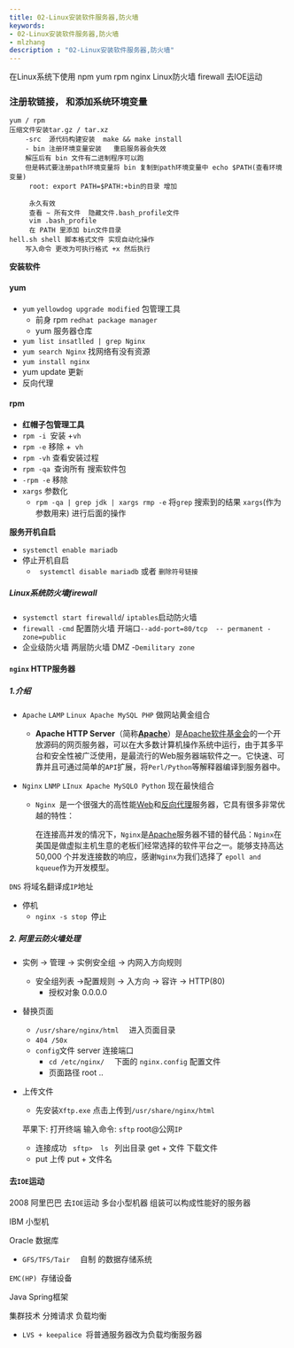 ```yaml
---
title: 02-Linux安装软件服务器,防火墙
keywords:
- 02-Linux安装软件服务器,防火墙
- mlzhang
description : "02-Linux安装软件服务器,防火墙"
---
```

在Linux系统下使用 npm yum rpm  nginx Linux防火墙 firewall  去IOE运动



### 注册软链接， 和添加系统环境变量

```
yum / rpm
压缩文件安装tar.gz / tar.xz
	-src  源代码构建安装  make && make install
	- bin 注册环境变量安装   重启服务器会失效
	解压后有 bin 文件有二进制程序可以跑
	但是韩式要注册path环境变量将 bin 复制到path环境变量中 echo $PATH(查看环境变量)
	 root: export PATH=$PATH:+bin的目录 增加
	 
	 永久有效
	 查看 ~ 所有文件  隐藏文件.bash_profile文件
	 vim .bash_profile
	 在 PATH 里添加 bin文件目录
hell.sh shell 脚本格式文件 实现自动化操作
	写入命令 更改为可执行格式 +x 然后执行
```

**安装软件**

#### yum

- `yum` `yellowdog upgrade modified`   包管理工具
  - 前身  rpm  `redhat package manager`  
  - yum 服务器仓库
- `yum list insatlled | grep Nginx`
- `yum search Nginx` 找网络有没有资源
- `yum install nginx`
- yum update 更新
- 反向代理

#### rpm

- **红帽子包管理工具**
- `rpm -i `安装  +`vh`
- `rpm -e` 移除  +` vh`
- `rpm -vh` 查看安装过程
- `rpm -qa `查询所有 搜索软件包
- `-rpm -e` 移除
- `xargs` 参数化
  - `rpm -qa | grep jdk | xargs rmp -e` 将`grep` 搜索到的结果 `xargs`(作为参数用来) 进行后面的操作

 **服务开机自启**

- `systemctl enable mariadb`
- 停止开机自启
  - ` systemctl disable mariadb`  或者 `删除符号链接`



##### Linux系统防火墙firewall

- `systemctl start firewalld`/ `iptables`启动防火墙
- `firewall -cmd` 配置防火墙    开端口`--add-port=80/tcp  -- permanent -zone=public`
- 企业级防火墙  两层防火墙 DMZ -`Demilitary zone`



#### `nginx` HTTP服务器

##### 1.介绍

- `Apache`     `LAMP` `Linux Apache MySQL PHP`  做网站黄金组合

  - **Apache HTTP Server**（简称[**Apache**](https://baike.baidu.com/item/Apache/6265)）是[Apache软件基金会](https://baike.baidu.com/item/Apache%E8%BD%AF%E4%BB%B6%E5%9F%BA%E9%87%91%E4%BC%9A)的一个开放源码的网页服务器，可以在大多数计算机操作系统中运行，由于其多平台和安全性被广泛使用，是最流行的Web服务器端软件之一。它快速、可靠并且可通过简单的`API`扩展，将`Perl/Python`等解释器编译到服务器中。

- `Nginx`      `LNMP`   `LInux Apache MySQLO Python` 现在最快组合

  - `Nginx `是一个很强大的高性能[Web](https://baike.baidu.com/item/Web/150564)和[反向代理](https://baike.baidu.com/item/%E5%8F%8D%E5%90%91%E4%BB%A3%E7%90%86)服务器，它具有很多非常优越的特性：

    在连接高并发的情况下，`Nginx`是[Apache](https://baike.baidu.com/item/Apache/6265)服务器不错的替代品：`Nginx`在美国是做虚拟主机生意的老板们经常选择的软件平台之一。能够支持高达 50,000 个并发连接数的响应，感谢`Nginx`为我们选择了 `epoll and kqueue`作为开发模型。

`DNS` 将域名翻译成`IP`地址

- 停机
  - `nginx -s stop `停止

##### 2. 阿里云防火墙处理

- 实例 -> 管理 -> 实例安全组 -> 内网入方向规则

  - 安全组列表  ->配置规则 -> 入方向 -> 容许 ->  HTTP(80)
    - 授权对象 0.0.0.0

- 替换页面

  - `/usr/share/nginx/html  ` 进入页面目录
  - `404 /50x`
  - `config`文件  server  连接端口  
    - `cd /etc/nginx/  `  下面的 `nginx.config` 配置文件
    - 页面路径  root ..

- 上传文件

  - 先安装`Xftp.exe`     点击上传到`/usr/share/nginx/html `

  苹果下:  打开终端      输入命令:  `sftp`  root@公网`IP`

  - 连接成功 `  sftp>  ls  `      列出目录   get + 文件 下载文件
  - put 上传    put + 文件名



#### 去`IOE`运动

2008 阿里巴巴   去`IOE`运动  多台小型机器 组装可以构成性能好的服务器

IBM  小型机

Oracle  数据库

- `GFS/TFS/Tair  ` 自制 的数据存储系统    

`EMC(HP) `存储设备

Java  Spring框架

集群技术 分摊请求  负载均衡

- `LVS + keepalice `将普通服务器改为负载均衡服务器